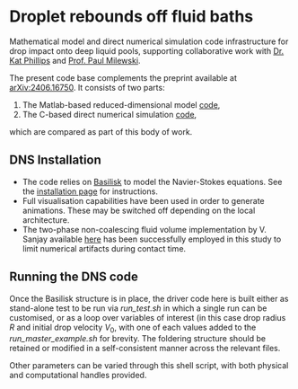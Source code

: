 # Droplet rebounds off fluid baths

Mathematical model and direct numerical simulation code infrastructure for drop impact onto deep liquid pools, supporting collaborative work with [Dr. Kat Phillips](https://warwick.ac.uk/fac/sci/camacs/people/phillips/) and [Prof. Paul Milewski](https://science.psu.edu/math/people/ppm5454).

The present code base complements the preprint available at [arXiv:2406.16750](https://arxiv.org/abs/2406.16750). It consists of two parts:
1. The Matlab-based reduced-dimensional model [code](https://github.com/rcsc-group/BouncingDropletsLiquid2D/tree/main/Model),
2. The C-based direct numerical simulation [code](https://github.com/rcsc-group/BouncingDropletsLiquid2D/tree/main/DNS),

which are compared as part of this body of work.

## DNS Installation
* The code relies on [Basilisk](<http://basilisk.fr/>) to model the Navier-Stokes equations. See the [installation page](<http://basilisk.fr/src/INSTALL>) for instructions. 
* Full visualisation capabilities have been used in order to generate animations. These may be switched off depending on the local architecture.
* The two-phase non-coalescing fluid volume implementation by V. Sanjay available [here](https://github.com/VatsalSy/Lifting-a-sessile-drop/blob/master/CaseI/two-phaseDOD.h) has been successfully employed in this study to limit numerical artifacts during contact time.

## Running the DNS code
Once the Basilisk structure is in place, the driver code here is built either as stand-alone test to be run via *run_test.sh* in which a single run can be customised, or as a loop over variables of interest (in this case drop radius $R$ and initial drop velocity $V_0$, with one of each values added to the *run_master_example.sh* for brevity. The foldering structure should be retained or modified in a self-consistent manner across the relevant files. 

Other parameters can be varied through this shell script, with both physical and computational handles provided. 
